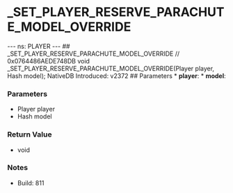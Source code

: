 # _SET_PLAYER_RESERVE_PARACHUTE_MODEL_OVERRIDE

--- ns: PLAYER --- ## _SET_PLAYER_RESERVE_PARACHUTE_MODEL_OVERRIDE  // 0x0764486AEDE748DB void _SET_PLAYER_RESERVE_PARACHUTE_MODEL_OVERRIDE(Player player, Hash model);  NativeDB Introduced: v2372  ## Parameters * **player**: * **model**:

### Parameters
* Player player
* Hash model

### Return Value
* void

### Notes
* Build: 811

